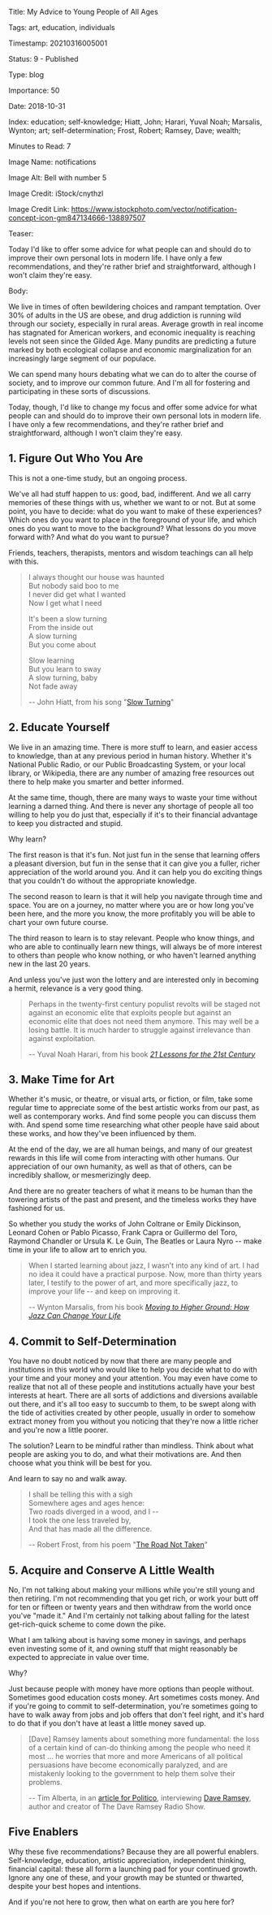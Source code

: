 Title:  My Advice to Young People of All Ages

Tags:   art, education, individuals

Timestamp: 20210316005001

Status: 9 - Published

Type:   blog

Importance: 50

Date:   2018-10-31

Index:  education; self-knowledge; Hiatt, John; Harari, Yuval Noah; Marsalis, Wynton; art; self-determination; Frost, Robert; Ramsey, Dave; wealth; 

Minutes to Read: 7

Image Name: notifications

Image Alt: Bell with number 5

Image Credit: iStock/cnythzl

Image Credit Link: https://www.istockphoto.com/vector/notification-concept-icon-gm847134666-138897507

Teaser: 

Today I'd like to offer some advice for what people can and should do to improve their own personal lots in modern life. I have only a few recommendations, and they're rather brief and straightforward, although I won't claim they're easy.  


Body: 

We live in times of often bewildering choices and rampant temptation. Over 30% of adults in the US are obese, and drug addiction is running wild through our society, especially in rural areas. Average growth in real income has stagnated for American workers, and economic inequality is reaching levels not seen since the Gilded Age. Many pundits are predicting a future marked by both ecological collapse and economic marginalization for an increasingly large segment of our populace. 

We can spend many hours debating what we can do to alter the course of society, and to improve our common future. And I'm all for fostering and participating in these sorts of discussions. 

Today, though, I'd like to change my focus and offer some advice for what people can and should do to improve their own personal lots in modern life. I have only a few recommendations, and they're rather brief and straightforward, although I won't claim they're easy. 

## 1. Figure Out Who You Are

This is not a one-time study, but an ongoing process.  

We've all had stuff happen to us: good, bad, indifferent. And we all carry memories of these things with us, whether we want to or not. But at some point, you have to decide: what do you want to make of these experiences? Which ones do you want to place in the foreground of your life, and which ones do you want to move to the background? What lessons do you move forward with? And what do you want to pursue? 

Friends, teachers, therapists, mentors and wisdom teachings can all help with this. 

> I always thought our house was haunted   
> But nobody said boo to me   
> I never did get what I wanted  
> Now I get what I need  
> 
> It's been a slow turning  
> From the inside out  
> A slow turning  
> But you come about  
> 
> Slow learning  
> But you learn to sway  
> A slow turning, baby  
> Not fade away  
> 
> -- John Hiatt, from his song "[Slow Turning](https://geo.itunes.apple.com/us/album/slow-turning/6265873?i=6265648&mt=1&app=music)"

## 2. Educate Yourself

We live in an amazing time. There is more stuff to learn, and easier access to knowledge, than at any previous period in human history. Whether it's National Public Radio, or our Public Broadcasting System, or your local library, or Wikipedia, there are any number of amazing free resources out there to help make you smarter and better informed. 

At the same time, though, there are many ways to waste your time without learning a darned thing. And there is never any shortage of people all too willing to help you do just that, especially if it's to their financial advantage to keep you distracted and stupid. 

Why learn?

The first reason is that it's fun. Not just fun in the sense that learning offers a pleasant diversion, but fun in the sense that it can give you a fuller, richer appreciation of the world around you. And it can help you do exciting things that you couldn't do without the appropriate knowledge. 

The second reason to learn is that it will help you navigate through time and space. You are on a journey, no matter where you are or how long you've been here, and the more you know, the more profitably you will be able to chart your own future course. 

The third reason to learn is to stay relevant. People who know things, and who are able to continually learn new things, will always be of more interest to others than people who know nothing, or who haven't learned anything new in the last 20 years. 

And unless you've just won the lottery and are interested only in becoming a hermit, relevance is a very good thing.   
 
> Perhaps in the twenty-first century populist revolts will be staged not against an economic elite that exploits people but against an economic elite that does not need them anymore. This may well be a losing battle. It is much harder to struggle against irrelevance than against exploitation. 
>
> -- Yuval Noah Harari, from his book *[21 Lessons for the 21st Century](https://amzn.to/2EP8LdX)*


## 3. Make Time for Art

Whether it's music, or theatre, or visual arts, or fiction, or film, take some regular time to appreciate some of the best artistic works from our past, as well as contemporary works. And find some people you can discuss them with. And spend some time researching what other people have said about these works, and how they've been influenced by them. 

At the end of the day, we are all human beings, and many of our greatest rewards in this life will come from interacting with other humans. Our appreciation of our own humanity, as well as that of others, can be incredibly shallow, or mesmerizingly deep. 

And there are no greater teachers of what it means to be human than the towering artists of the past and present, and the timeless works they have fashioned for us. 

So whether you study the works of John Coltrane or Emily Dickinson, Leonard Cohen or Pablo Picasso, Frank Capra or Guillermo del Toro, Raymond Chandler or Ursula K. Le Guin, The Beatles or Laura Nyro -- make time in your life to allow art to enrich you.    
 
> When I started learning about jazz, I wasn't into any kind of art. I had no idea it could have a practical purpose. Now, more than thirty years later, I testify to the power of art, and more specifically jazz, to improve your life -- and keep on improving it.
>
> -- Wynton Marsalis, from his book *[Moving to Higher Ground: How Jazz Can Change Your Life](https://amzn.to/2EN8Cb0)*


## 4. Commit to Self-Determination

You have no doubt noticed by now that there are many people and institutions in this world who would like to help you decide what to do with your time and your money and your attention. You may even have come to realize that not all of these people and institutions actually have your best interests at heart. There are all sorts of addictions and diversions available out there, and it's all too easy to succumb to them, to be swept along with the tide of activities created by other people, usually in order to somehow extract money from you without you noticing that they're now a little richer and you're now a little poorer. 

The solution? Learn to be mindful rather than mindless. Think about what people are asking you to do, and what their motivations are. And then choose what you think will be best for you. 

And learn to say no and walk away. 

> I shall be telling this with a sigh  
> Somewhere ages and ages hence:  
> Two roads diverged in a wood, and I --  
> I took the one less traveled by,  
> And that has made all the difference.
>  
> -- Robert Frost, from his poem "[The Road Not Taken](https://www.poetryfoundation.org/poems/44272/the-road-not-taken)"

## 5. Acquire and Conserve A Little Wealth

No, I'm not talking about making your millions while you're still young and then retiring. I'm not recommending that you get rich, or work your butt off for ten or fifteen or twenty years and then withdraw from the world once you've "made it." And I'm certainly not talking about falling for the latest get-rich-quick scheme to come down the pike. 

What I am talking about is having some money in savings, and perhaps even investing some of it, and owning stuff that might reasonably be expected to appreciate in value over time. 

Why?

Just because people with money have more options than people without. Sometimes good education costs money. Art sometimes costs money. And if you're going to commit to self-determination, you're sometimes going to have to walk away from jobs and job offers that don't feel right, and it's hard to do that if you don't have at least a little money saved up.  

> [Dave] Ramsey laments about something more fundamental: the loss of a certain kind of can-do thinking among the people who need it most ... he worries that more and more Americans of all political persuasions have become economically paralyzed, and are mistakenly looking to the government to help them solve their problems.
> 
> -- Tim Alberta, in an [article for Politico][pol], interviewing [Dave Ramsey][dr], author and creator of The Dave Ramsey Radio Show.  

## Five Enablers

Why these five recommendations? Because they are all powerful enablers. Self-knowledge, education, artistic appreciation, independent thinking, financial capital: these all form a launching pad for your continued growth. Ignore any one of these, and your growth may be stunted or thwarted, despite your best hopes and intentions. 

And if you're not here to grow, then what on earth are you here for?
 

[dr]: https://www.daveramsey.com/show
[pol]: https://www.politico.com/magazine/story/2018/03/11/radio-dave-ramsey-2018-trump-217229
